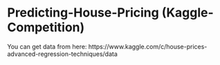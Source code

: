 # Predicting-House-Pricing (Kaggle-Competition)
<p>You can get data from here: https://www.kaggle.com/c/house-prices-advanced-regression-techniques/data </p>
